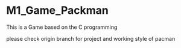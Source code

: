 # M1_Game_Packman
This is a Game based on the C programming

please check origin branch for project and  working style of pacman
